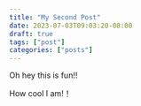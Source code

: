 ```yaml
---
title: "My Second Post"
date: 2023-07-03T09:03:20-08:00
draft: true
tags: ["post"]
categories: ["posts"]
---
```


Oh hey this is fun!! 

How cool I am!！